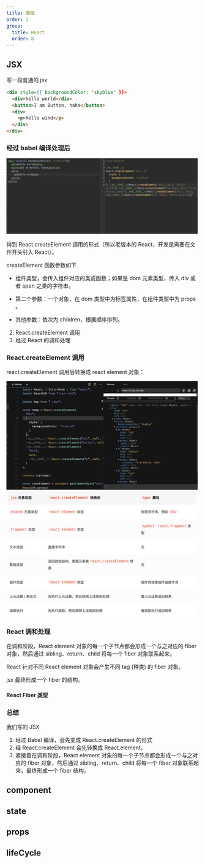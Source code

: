 ```yaml
---
title: 基础
order: 1
group:
  title: React
  order: 8
---
```


## JSX

写一段普通的 jsx

```html
<div style={{ backgroundColor: 'skyblue' }}>
  <div>hello world</div>
  <button>I am Button, haha</button>
  <div>
    <p>hello wind</p>
  </div>
</div>
```

### 经过 babel 编译处理后

<img src="../../../assets/image/react/jsxParserByBabel.jpg" style="width: 500px">

得到 React.createElement 调用的形式（所以老版本的 React，开发是需要在文件开头引入 React）。

createElement 函数参数如下

- 组件类型，会传入组件对应的类或函数；如果是 dom 元素类型，传入 div 或者 span 之类的字符串。

- 第二个参数：一个对象，在 dom 类型中为标签属性，在组件类型中为 props 。

- 其他参数：依次为 children，根据顺序排列。

2. React.createElement 调用
3. 经过 React 的调和处理

### React.createElement 调用

react.createElement 调用后转换成 react element 对象：

<div style="text-align: left">
<img src="../../../assets/image/react/createElement.jpg" style="width: 500px">
<img src="../../../assets/image/react/jsx2reactElement.jpg" style="width: 500px">
</div>

### React 调和处理

在调和阶段，React element 对象的每一个子节点都会形成一个与之对应的 fiber 对象，然后通过 sibling、return、child 将每一个 fiber 对象联系起来。

React 针对不同 React element 对象会产生不同 tag (种类) 的 fiber 对象。

jsx 最终形成一个 fiber 的结构。

#### React Fiber 类型

### 总结

我们写的 JSX

1. 经过 Babel 编译，会先变成 React.createElement 的形式
2. 经 React.createElement 会先转换成 React.element，
3. 紧接着在调和阶段，React element 对象的每一个子节点都会形成一个与之对应的 fiber 对象，然后通过 sibling、return、child 将每一个 fiber 对象联系起来，最终形成一个 fiber 结构。

## component

## state

## props

## lifeCycle
